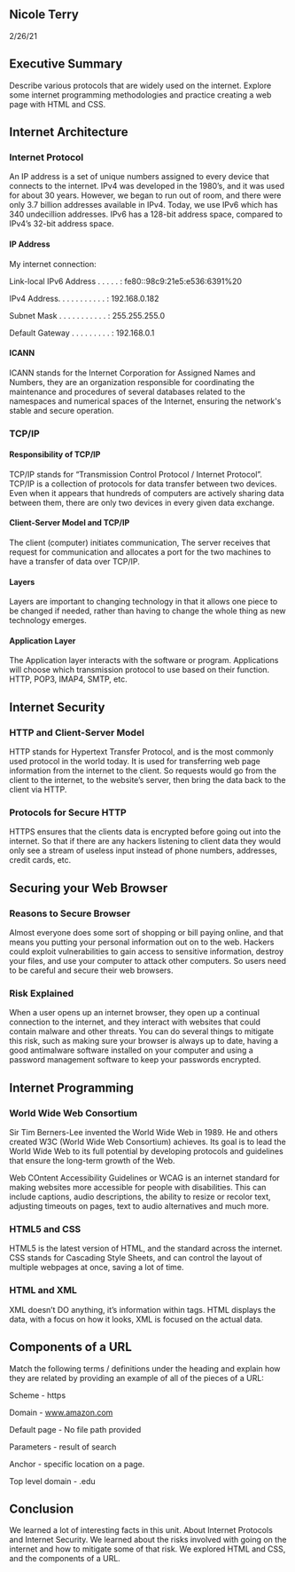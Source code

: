 ## Nicole Terry
2/26/21

## Executive Summary 
Describe various protocols that are widely used on the internet. Explore some internet programming methodologies and practice creating a web page with HTML and CSS.  

## Internet Architecture

### Internet Protocol
An IP address is a set of unique numbers assigned to every device that connects to the internet. IPv4 was developed in the 1980’s, and it was used for about 30 years. However, we began to run out of room, and there were only 3.7 billion addresses available in IPv4. Today, we use IPv6 which has 340 undecillion addresses. IPv6 has a 128-bit address space, compared to IPv4’s 32-bit address space.

#### IP Address
My internet connection:

   Link-local IPv6 Address . . . . . : fe80::98c9:21e5:e536:6391%20
   
   
   IPv4 Address. . . . . . . . . . . : 192.168.0.182
   
   
   Subnet Mask . . . . . . . . . . . : 255.255.255.0
   
   
   Default Gateway . . . . . . . . . : 192.168.0.1
   
   

#### ICANN
ICANN stands for the Internet Corporation for Assigned Names and Numbers, they are an organization responsible for coordinating the maintenance and procedures of several databases related to the namespaces and numerical spaces of the Internet, ensuring the network's stable and secure operation.

### TCP/IP

#### Responsibility of TCP/IP
TCP/IP stands for “Transmission Control Protocol / Internet Protocol”. TCP/IP is a collection of protocols for data transfer between two devices. Even when it appears that hundreds of computers are actively sharing data between them, there are only two devices in every given data exchange.

#### Client-Server Model and TCP/IP
The client (computer)  initiates communication, The server receives that request for communication and allocates a port for the two machines to have a transfer of data over TCP/IP.

#### Layers
Layers are important to changing technology in that it allows one piece to be changed if needed, rather than having to change the whole thing as new technology emerges.

#### Application Layer
The Application layer interacts with the software or program. Applications will choose which transmission protocol to use based on their function. HTTP, POP3, IMAP4, SMTP, etc.

## Internet Security
### HTTP and Client-Server Model
HTTP stands for Hypertext Transfer Protocol, and is the most commonly used protocol in the world today. It is used for transferring web page information from the internet to the client. So requests would go from the client to the internet, to the website’s server, then bring the data back to the client via HTTP.

### Protocols for Secure HTTP
HTTPS ensures that the clients data is encrypted before going out into the internet. So that if there are any hackers listening to client data they would only see a stream of useless input instead of phone numbers, addresses, credit cards, etc.

## Securing your Web Browser
### Reasons to Secure Browser
Almost everyone does some sort of shopping or bill paying online, and that means you putting your personal information out on to the web. Hackers could exploit vulnerabilities to gain access to sensitive information, destroy your files, and use your computer to attack other computers.  So users need to be careful and secure their web browsers.

### Risk Explained
When a user opens up an internet browser, they open up a continual connection to the internet, and they interact with websites that could contain malware and other threats. You can do several things to mitigate this risk, such as making sure your browser is always up to date, having a good antimalware software installed on your computer and using a password management software to keep your passwords encrypted.

## Internet Programming
### World Wide Web Consortium
Sir Tim Berners-Lee invented the World Wide Web in 1989. He and others created W3C 
(World Wide Web Consortium) achieves. Its goal is to lead the World Wide Web to its full potential by developing protocols and guidelines that ensure the long-term growth of the Web.

Web COntent Accessibility Guidelines or WCAG is an internet standard for making websites more accessible for people with disabilities. This can include captions, audio descriptions, the ability to resize or recolor text, adjusting timeouts on pages, text to audio alternatives and much more. 

### HTML5 and CSS
HTML5 is the latest version of HTML, and the standard across the internet. CSS stands for Cascading Style Sheets, and can control the layout of multiple webpages at once, saving a lot of time.

### HTML and XML
XML doesn’t DO anything, it’s information within tags. HTML displays the data, with a focus on how it looks, XML is focused on the actual data.
 
## Components of a URL
Match the following terms / definitions under the heading and explain how they are related by providing an example of all of the pieces of a URL: 
 
Scheme - https


Domain - www.amazon.com


Default page - No file path provided


Parameters - result of search


Anchor - specific location on a page.


Top level domain - .edu


## Conclusion
We learned a lot of interesting facts in this unit. About Internet Protocols and Internet Security. 
We learned about the risks involved with going on the internet and how to mitigate some of that risk. We explored HTML and CSS, and the components of a URL.
